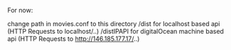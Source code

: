 For now:

change path in movies.conf to this directory 
/dist for localhost based api (HTTP Requests to localhost/..)
/distIPAPI for digitalOcean machine based api (HTTP Requests to http://146.185.177.17/..)
